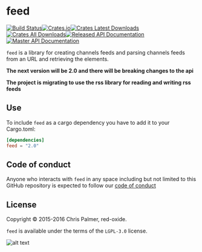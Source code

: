 # feed

[![Build Status](https://img.shields.io/travis/red-oxide/feed.svg?style=flat-square)](https://travis-ci.org/red-oxide/feed)[![Crates.io](https://img.shields.io/crates/v/feed.svg?style=flat-square)](https://crates.io/crates/feed)[![Crates Latest Downloads](https://img.shields.io/crates/dv/feed.svg?style=flat-square)](https://crates.io/crates/feed)[![Crates All Downloads](https://img.shields.io/crates/d/feed.svg?style=flat-square)](https://crates.io/crates/feed)[![Released API Documentation](https://img.shields.io/badge/doc-released-b7410e.svg?style=flat-square)](https://docs.rs/feed/)[![Master API Documentation](https://img.shields.io/badge/doc-master-b7410e.svg?style=flat-square)](http://red-oxide.github.io/feed)



`feed` is a library for creating channels feeds and parsing channels feeds from an URL and retrieving the elements.

**The next version will be 2.0 and there will be breaking changes to the api**

**The project is migrating to use the rss library for reading and writing rss feeds**

## Use

To include `feed` as a cargo dependency you have to add it to your Cargo.toml:
```Toml
[dependencies]
feed = "2.0"
```


## Code of conduct

Anyone who interacts with `feed` in any space including but not limited to
this GitHub repository is expected to follow our [code of conduct](https://github.com/red-oxide/feed/blob/master/code_of_conduct.md)

## License

Copyright © 2015-2016 Chris Palmer, red-oxide.

`feed` is available under the terms of the `LGPL-3.0` license.

![alt text](https://github.com/red-oxide/org/raw/master/LGPLv3.svg.png "LGPLv3")
